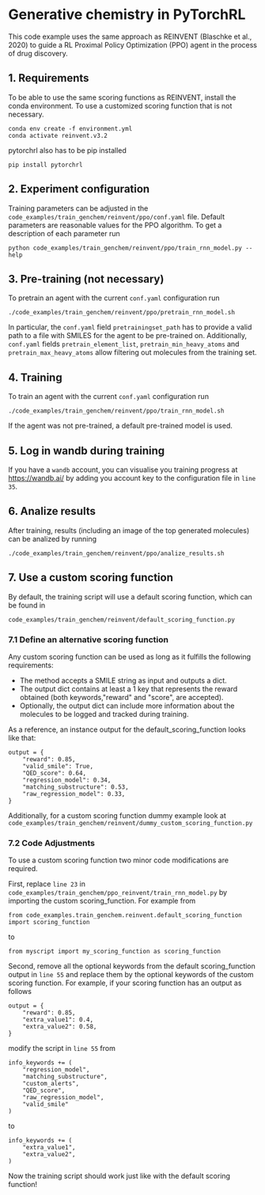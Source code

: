# Generative chemistry in PyTorchRL

This code example uses the same approach as REINVENT (Blaschke et al., 2020) to guide a RL Proximal Policy Optimization (PPO) agent in the process of drug discovery.

## 1. Requirements

To be able to use the same scoring functions as REINVENT, install the conda environment. To use a customized scoring function that is not necessary.

    conda env create -f environment.yml
    conda activate reinvent.v3.2

pytorchrl also has to be pip installed

    pip install pytorchrl

## 2. Experiment configuration

Training parameters can be adjusted in the `code_examples/train_genchem/reinvent/ppo/conf.yaml` file. Default parameters are reasonable values for the PPO algorithm. To get a description of each parameter run

    python code_examples/train_genchem/reinvent/ppo/train_rnn_model.py --help

## 3. Pre-training (not necessary)

To pretrain an agent with the current `conf.yaml` configuration run

    ./code_examples/train_genchem/reinvent/ppo/pretrain_rnn_model.sh

In particular, the `conf.yaml` field `pretrainingset_path` has to provide a valid path to a file with SMILES for the agent to be pre-trained on. Additionally,  `conf.yaml` fields `pretrain_element_list`,  `pretrain_min_heavy_atoms` and `pretrain_max_heavy_atoms` allow filtering out molecules from the training set.

## 4. Training

To train an agent with the current `conf.yaml` configuration run

    ./code_examples/train_genchem/reinvent/ppo/train_rnn_model.sh

If the agent was not pre-trained, a default pre-trained model is used.

## 5. Log in wandb during training

If you have a `wandb` account, you can visualise you training progress at https://wandb.ai/ by adding you account key to the configuration file in `line 35`.

## 6. Analize results

After training, results (including an image of the top generated molecules) can be analized by running

    ./code_examples/train_genchem/reinvent/ppo/analize_results.sh

## 7. Use a custom scoring function

By default, the training script will use a default scoring function, which can be found in 

    code_examples/train_genchem/reinvent/default_scoring_function.py

### 7.1 Define an alternative scoring function

Any custom scoring function can be used as long as it fulfills the following requirements:
    
- The method accepts a SMILE string as input and outputs a dict.
- The output dict contains at least a 1 key that represents the reward obtained (both keywords,"reward" and "score", are accepted).
- Optionally, the output dict can include more information about the molecules to be logged and tracked during training.

As a reference, an instance output for the default_scoring_function looks like that:

    output = {
        "reward": 0.85,
        "valid_smile": True,
        "QED_score": 0.64,
        "regression_model": 0.34,
        "matching_substructure": 0.53,
        "raw_regression_model": 0.33,
    }

Additionally, for a custom scoring function dummy example look at `code_examples/train_genchem/reinvent/dummy_custom_scoring_function.py`

### 7.2 Code Adjustments

To use a custom scoring function two minor code modifications are required.

First, replace `line 23` in `code_examples/train_genchem/ppo_reinvent/train_rnn_model.py` by importing the custom scoring_function. For example from 

    from code_examples.train_genchem.reinvent.default_scoring_function import scoring_function

to

    from myscript import my_scoring_function as scoring_function

Second, remove all the optional keywords from the default scoring_function output in `line 55` and replace them by the optional keywords of the custom scoring function. For example, if your scoring function has an output as follows

    output = {
        "reward": 0.85,
        "extra_value1": 0.4,
        "extra_value2": 0.58,
    }

modify the script in `line 55` from

    info_keywords += (
        "regression_model",
        "matching_substructure",
        "custom_alerts",
        "QED_score",
        "raw_regression_model",
        "valid_smile"
    )

to

    info_keywords += (
        "extra_value1",
        "extra_value2",
    )

Now the training script should work just like with the default scoring function!